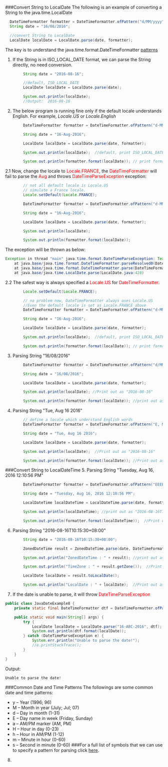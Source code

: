 ###Convert String to LocalDate
The following is an example of converting a String to the java.time.LocalDate
```java
  DateTimeFormatter formatter = DateTimeFormatter.ofPattern("d/MM/yyyy");
  String date = "16/08/2016";

  //convert String to LocalDate
  LocalDate localDate = LocalDate.parse(date, formatter);
```
The key is to understand the java.time.format.DateTimeFormatter [patterns](https://docs.oracle.com/javase/8/docs/api/java/time/format/DateTimeFormatter.html)

1. If the String is in ISO_LOCAL_DATE format, we can parse the String directly, no need conversion.
```java
        String date = "2016-08-16";

        //default, ISO_LOCAL_DATE
        LocalDate localDate = LocalDate.parse(date);

        System.out.println(localDate);
        //Output:  2016-08-16 
```
2. The below program is running fine only if the default locale understands English. For example, _Locale.US_ or _Locale.English_
```java
        DateTimeFormatter formatter = DateTimeFormatter.ofPattern("d-MMM-yyyy");

        String date = "16-Aug-2016";

        LocalDate localDate = LocalDate.parse(date, formatter);

        System.out.println(localDate);  //default, print ISO_LOCAL_DATE as "2016-08-16"

        System.out.println(formatter.format(localDate)); // print formatter date as "16-Aug-2016"
```
2.1 Now, change the locale to <span style="color:red">Locale.FRANCE</span>, the <span style="color:red">DateTimeFormatter</span> will fail to parse the <span style="color:red">Aug</span> and throws <span style="color:red">DateTimeParseException</span> exception:
```java
        // not all default locale is Locale.US
        // simulate a France locale.
        Locale.setDefault(Locale.FRANCE);

        DateTimeFormatter formatter = DateTimeFormatter.ofPattern("d-MMM-yyyy");

        String date = "16-Aug-2016";

        LocalDate localDate = LocalDate.parse(date, formatter);

        System.out.println(localDate);

        System.out.println(formatter.format(localDate));
```
The exception will be thrown as below: 
```java
Exception in thread "main" java.time.format.DateTimeParseException: Text '16-Aug-2016' could not be parsed at index 3
	at java.base/java.time.format.DateTimeFormatter.parseResolved0(DateTimeFormatter.java:2046)
	at java.base/java.time.format.DateTimeFormatter.parse(DateTimeFormatter.java:1948)
	at java.base/java.time.LocalDate.parse(LocalDate.java:428)
```
2.2 The safest way is always specified a <span style="color:red">Locale.US</span> for <span style="color:red">DateTimeFormatter</span>.
```java
        Locale.setDefault(Locale.FRANCE);

        // no problem now, DateTimeFormatter always uses Locale.US
        //Even the default locale is set as Locale.FRANCE above
        DateTimeFormatter formatter = DateTimeFormatter.ofPattern("d-MMM-yyyy", Locale.US);

        String date = "16-Aug-2016";

        LocalDate localDate = LocalDate.parse(date, formatter);

        System.out.println(localDate);  //default, print ISO_LOCAL_DATE as "2016-08-16"

        System.out.println(formatter.format(localDate)); // print formatted date as "16-Aug-2016"
```
3. Parsing String "16/08/2016"
```java
        DateTimeFormatter formatter = DateTimeFormatter.ofPattern("d/MM/yyyy");

        String date = "16/08/2016";

        LocalDate localDate = LocalDate.parse(date, formatter);

        System.out.println(localDate); //Print out as "2016-08-16"

        System.out.println(formatter.format(localDate)); //print out as "16/08/2016"

```
4. Parsing String "Tue, Aug 16 2016"
```java
        // define a locale which understand English words
        DateTimeFormatter formatter = DateTimeFormatter.ofPattern("E, MMM d yyyy", Locale.US);

        String date = "Tue, Aug 16 2016";

        LocalDate localDate = LocalDate.parse(date, formatter);

        System.out.println(localDate);  //Print out as "2016-08-16"  

        System.out.println(formatter.format(localDate)); //Print out as "Tue, Aug 16 2016"

```
###Convert String to LocalDateTime
5. Parsing String "Tuesday, Aug 16, 2016 12:10:56 PM"
```java
        DateTimeFormatter formatter = DateTimeFormatter.ofPattern("EEEE, MMM d, yyyy hh:mm:ss a", Locale.US);

        String date = "Tuesday, Aug 16, 2016 12:10:56 PM";

        LocalDateTime localDateTime = LocalDateTime.parse(date, formatter);

        System.out.println(localDateTime); //print out as "2016-08-16T12:10:56"

        System.out.println(formatter.format(localDateTime));  //Print out as "Tuesday, Aug 16, 2016 12:10:56 PM"
```
6. Parsing String "2016-08-16T10:15:30+08:00"
```java
        String date = "2016-08-16T10:15:30+08:00";

        ZonedDateTime result = ZonedDateTime.parse(date, DateTimeFormatter.ISO_DATE_TIME);

        System.out.println("ZonedDateTime : " + result); //print out as "ZonedDateTime : 2016-08-16T10:15:30+08:00"

        System.out.println("TimeZone : " + result.getZone());  //Print out as "TimeZone : +08:00"

        LocalDate localDate = result.toLocalDate();

        System.out.println("LocalDate : " + localDate);  //Print out as "LocalDate : 2016-08-16"
```
7. If the date is unable to parse, it will throw <span style="color:red">DateTimeParseException</span>
```java
public class JavaDateExample8 {
    private static final DateTimeFormatter dtf = DateTimeFormatter.ofPattern("d-MMM-yyyy", Locale.US);

    public static void main(String[] args) {
        try {
            LocalDate localDate = LocalDate.parse("16-ABC-2016", dtf);
            System.out.println(dtf.format(localDate));
        } catch (DateTimeParseException e) {
            System.err.println("Unable to parse the date!");
            //e.printStackTrace();
        }
    }
}
```
Output: 
```java
Unable to parse the date!
```
###Common Date and Time Patterns
The followings are some common date and time patterns:
* y – Year (1996; 96)
* M – Month in year (July; Jul; 07)
* d – Day in month (1-31)
* E – Day name in week (Friday, Sunday)
* a – AM/PM marker (AM, PM)
* H – Hour in day (0-23)
* h – Hour in AM/PM (1-12)
* m – Minute in hour (0-60)
* s – Second in minute (0-60)
###For a full list of symbols that we can use to specify a pattern for parsing click [here](https://docs.oracle.com/en/java/javase/11/docs/api/java.base/java/time/format/DateTimeFormatter.html#patterns).
8. 





